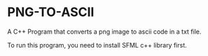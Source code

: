 # PNG-TO-ASCII
A C++ Program that converts a png image to ascii code in a txt file. 

To run this program, you need to install SFML c++ library first. 
